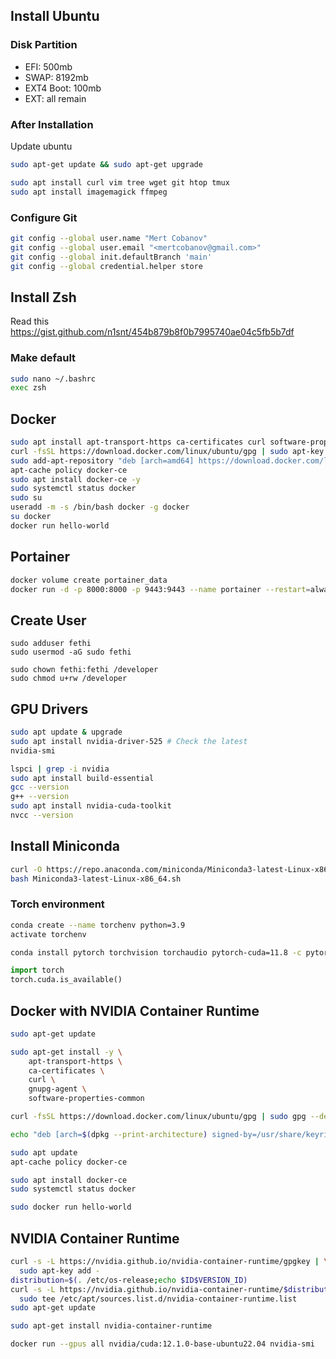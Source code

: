 
## Install Ubuntu

### Disk Partition

- EFI: 500mb
- SWAP: 8192mb
- EXT4 Boot: 100mb
- EXT: all remain

### After Installation

Update ubuntu

```bash
sudo apt-get update && sudo apt-get upgrade
```

```bash
sudo apt install curl vim tree wget git htop tmux
sudo apt install imagemagick ffmpeg 
```

### Configure Git

```bash
git config --global user.name "Mert Cobanov"
git config --global user.email "<mertcobanov@gmail.com>"
git config --global init.defaultBranch 'main'
git config --global credential.helper store
```

## Install Zsh

Read this
<https://gist.github.com/n1snt/454b879b8f0b7995740ae04c5fb5b7df>

### Make default

```bash
sudo nano ~/.bashrc
exec zsh
```
## Docker

```bash
sudo apt install apt-transport-https ca-certificates curl software-properties-common -y
curl -fsSL https://download.docker.com/linux/ubuntu/gpg | sudo apt-key add -
sudo add-apt-repository "deb [arch=amd64] https://download.docker.com/linux/ubuntu $(lsb_release -cs) stable"
apt-cache policy docker-ce
sudo apt install docker-ce -y
sudo systemctl status docker 
sudo su
useradd -m -s /bin/bash docker -g docker
su docker
docker run hello-world
```

## Portainer

```bash
docker volume create portainer_data
docker run -d -p 8000:8000 -p 9443:9443 --name portainer --restart=always -v /var/run/docker.sock:/var/run/docker.sock -v portainer_data:/data portainer/portainer-ce:latest
```

## Create User

```
sudo adduser fethi
sudo usermod -aG sudo fethi

sudo chown fethi:fethi /developer
sudo chmod u+rw /developer
```
## GPU Drivers

```bash
sudo apt update & upgrade
sudo apt install nvidia-driver-525 # Check the latest
nvidia-smi
```

```bash
lspci | grep -i nvidia
sudo apt install build-essential
gcc --version
g++ --version
sudo apt install nvidia-cuda-toolkit
nvcc --version
```

## Install Miniconda

```bash
curl -O https://repo.anaconda.com/miniconda/Miniconda3-latest-Linux-x86_64.sh
bash Miniconda3-latest-Linux-x86_64.sh
```

### Torch environment

```bash
conda create --name torchenv python=3.9
activate torchenv

conda install pytorch torchvision torchaudio pytorch-cuda=11.8 -c pytorch -c nvidia
```

```python
import torch
torch.cuda.is_available()
```

## Docker with NVIDIA Container Runtime

```bash
sudo apt-get update
```

```bash
sudo apt-get install -y \
    apt-transport-https \
    ca-certificates \
    curl \
    gnupg-agent \
    software-properties-common
```

```bash
curl -fsSL https://download.docker.com/linux/ubuntu/gpg | sudo gpg --dearmor -o /usr/share/keyrings/docker-archive-keyring.gpg
```

```bash
echo "deb [arch=$(dpkg --print-architecture) signed-by=/usr/share/keyrings/docker-archive-keyring.gpg] https://download.docker.com/linux/ubuntu $(lsb_release -cs) stable" | sudo tee /etc/apt/sources.list.d/docker.list > /dev/null
```

```bash
sudo apt update
apt-cache policy docker-ce
```

```bash
sudo apt install docker-ce
sudo systemctl status docker

sudo docker run hello-world
```

## NVIDIA Container Runtime

```bash
curl -s -L https://nvidia.github.io/nvidia-container-runtime/gpgkey | \
  sudo apt-key add -
distribution=$(. /etc/os-release;echo $ID$VERSION_ID)
curl -s -L https://nvidia.github.io/nvidia-container-runtime/$distribution/nvidia-container-runtime.list | \
  sudo tee /etc/apt/sources.list.d/nvidia-container-runtime.list
sudo apt-get update
```

```bash
sudo apt-get install nvidia-container-runtime
```

```bash
docker run --gpus all nvidia/cuda:12.1.0-base-ubuntu22.04 nvidia-smi
```
